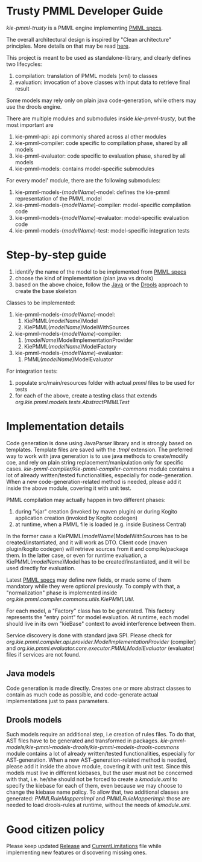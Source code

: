 [//]: # (  Licensed to the Apache Software Foundation &#40;ASF&#41; under one)
[//]: # (  or more contributor license agreements.  See the NOTICE file)
[//]: # (  distributed with this work for additional information)
[//]: # (  regarding copyright ownership.  The ASF licenses this file)
[//]: # (  to you under the Apache License, Version 2.0 &#40;the)
[//]: # (  "License"&#41;; you may not use this file except in compliance)
[//]: # (  with the License.  You may obtain a copy of the License at)
[//]: # ()
[//]: # (    http://www.apache.org/licenses/LICENSE-2.0)
[//]: # ()
[//]: # (  Unless required by applicable law or agreed to in writing,)
[//]: # (  software distributed under the License is distributed on an)
[//]: # (  "AS IS" BASIS, WITHOUT WARRANTIES OR CONDITIONS OF ANY)
[//]: # (  KIND, either express or implied.  See the License for the)
[//]: # (  specific language governing permissions and limitations)
[//]: # (  under the License.)

Trusty PMML Developer Guide
===========================

_kie-pmml-trusty_ is a PMML engine implementing [PMML specs](http://dmg.org/pmml/v4-4-1/GeneralStructure.html).

The overall architectural design is inspired by "Clean architecture" principles.
More details on that may be read [here](https://blog.kie.org/2020/02/pmml-revisited.html).

This project is meant to be used as standalone-library, and clearly defines two lifecycles:

1) compilation: translation of PMML models (xml) to classes
2) evaluation: invocation of above classes with input data to retrieve final result

Some models may rely only on plain java code-generation, while others may use the drools engine.

There are multiple modules and submodules inside _kie-pmml-trusty_, but the most important are

1) kie-pmml-api: api commonly shared across al other modules
2) kie-pmml-compiler: code specific to compilation phase, shared by all models
3) kie-pmml-evaluator: code specific to evaluation phase, shared by all models
4) kie-pmml-models: contains model-specific submodules

For every model' module, there are the following submodules:

1) kie-pmml-models-(_modelName_)-model: defines the kie-pmml representation of the PMML model
2) kie-pmml-models-(_modelName_)-compiler: model-specific compilation code
3) kie-pmml-models-(_modelName_)-evaluator: model-specific evaluation code
4) kie-pmml-models-(_modelName_)-test: model-specific integration tests

Step-by-step guide
==================

1) identify the name of the model to be implemented from [PMML specs](http://dmg.org/pmml/v4-4-1/GeneralStructure.html)
2) choose the kind of implementation (plan java vs drools)
3) based on the above choice, follow the [Java](./kie-pmml-models-archetype/Readme.md) or the [Drools](./kie-pmml-models-drools-archetype/Readme.md) approach to create the base skeleton

Classes to be implemented:
1) kie-pmml-models-(_modelName_)-model:
    1. KiePMML(_modelName_)Model
    2. KiePMML(_modelName_)ModelWithSources
2) kie-pmml-models-(_modelName_)-compiler:
    1. (_modelName_)ModelImplementationProvider 
    2. KiePMML(_modelName_)ModelFactory
3) kie-pmml-models-(_modelName_)-evaluator:
   1. PMML(_modelName_)ModelEvaluator

For integration tests:
1) populate src/main/resources folder with actual _pmml_ files to be used for tests
2) for each of the above, create a testing class that extends _org.kie.pmml.models.tests.AbstractPMMLTest_


Implementation details
======================

Code generation is done using JavaParser library and is strongly based on templates.
Template files  are saved with the _.tmpl_ extension.
The preferred way to work with java generation is to use java methods to create/modify coe, and rely on plain string replacement/manipulation only for specific cases.
_kie-pmml-compiler/kie-pmml-compiler-commons_ module contains a lot of already written/tested functionalities, especially for code-generation.
When a new code-generation-related method is needed, please add it inside the above module, covering it with unit test.

PMML compilation may actually happen in two different phases:

1) during "kjar" creation (invoked by maven plugin) or during Kogito application creation (invoked by Kogito codegen)
2) at runtime, when a PMML file is loaded (e.g. inside Business Central)

In the former case a KiePMML(_modelName_)ModelWithSources has to be created/instantiated, and it will work as DTO. Client code (maven plugin/kogito codegen) will retrieve sources from it and compile/package them.
In the latter case, or even for runtime evaluation, a KiePMML(_modelName_)Model has to be created/instantiated, and it will be used directly for evaluation.

Latest [PMML specs](http://dmg.org/pmml/v4-4-1/GeneralStructure.html) may define new fields, or made some of them mandatory while they were optional previously.
To comply with that, a "normalization" phase is implemented inside _org.kie.pmml.compiler.commons.utils.KiePMMLUtil_.


For each model, a "Factory" class has to be generated. This factory represents the "entry point" for model evaluation.
At runtime, each model should live in its own "kieBase" context to avoid interference between them.

Service discovery is done with standard java SPI. Please check for _org.kie.pmml.compiler.api.provider.ModelImplementationProvider_ (compiler) and 
_org.kie.pmml.evaluator.core.executor.PMMLModelEvaluator_ (evaluator) files if services are not found.

Java models
-----------

Code generation is made directly. Creates one or more abstract classes to contain as much code as possible, and code-generate actual implementations just to pass parameters.

Drools models
-------------

Such models require an additional step, i.e creation of rules files. To do that, AST files have to be generated and transformed in packages.
_kie-pmml-models/kie-pmml-models-drools/kie-pmml-models-drools-commons_ module contains a lot of already written/tested functionalities, especially for AST-generation.
When a new AST-generation-related method is needed, please add it inside the above module, covering it with unit test.
Since this models must live in different kiebases, but the user must not be concerned with that, i.e. he/she should not be forced to create a _kmodule.xml_ to specify the kiebase 
for each of them, even because we may choose to change the kiebase name policy.
To allow that, two additional classes are generated: _PMMLRuleMappersImpl_ and _PMMLRuleMapperImpl_: those are needed to load drools-rules at runtime, without the needs of _kmodule.xml_.

Good citizen policy
===================
Please keep updated [Release](./Release.md) and [CurrentLimitations](./CurrentLimitations.md) file while implementing new features or discovering missing ones.